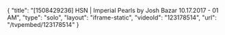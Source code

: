 {
    "title": "[1508429236] HSN | Imperial Pearls by Josh Bazar 10.17.2017 - 01 AM",
    "type": "solo",
    "layout": "iframe-static",
    "videoId": "123178514",
    "url": "\/tvpembed\/123178514"
}